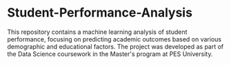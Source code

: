 # Student-Performance-Analysis
This repository contains a machine learning analysis of student performance, focusing on predicting academic outcomes based on various demographic and educational factors. The project was developed as part of the Data Science coursework in the Master's program at PES University.  
